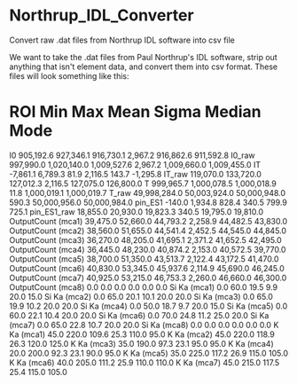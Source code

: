 # Northrup_IDL_Converter
Convert raw .dat files from Northrup IDL software into csv file

We want to take the .dat files from Paul Northrup's IDL software, strip out anything that isn't element data, and convert them into csv format. 
These files will look something like this:

#  ROI    Min   Max    Mean     Sigma    Median     Mode
I0  905,192.6  927,346.1  916,730.1  2,967.2  916,862.6  911,592.8
I0_raw  997,990.0  1,020,140.0  1,009,527.6  2,967.2  1,009,660.0  1,009,455.0
IT  -7,861.1  6,789.3  81.9  2,116.5  143.7  -1,295.8
IT_raw  119,070.0  133,720.0  127,012.3  2,116.5  127,075.0  126,800.0
T  999,965.7  1,000,078.5  1,000,018.9  11.8  1,000,019.1  1,000,019.7
T_raw  49,998,284.0  50,003,924.0  50,000,948.0  590.3  50,000,956.0  50,000,984.0
pin_ES1  -140.0  1,934.8  828.4  340.5  799.9  725.1
pin_ES1_raw  18,855.0  20,930.0  19,823.3  340.5  19,795.0  19,810.0
OutputCount (mca1)  39,475.0  52,660.0  44,793.2  2,258.9  44,482.5  43,830.0
OutputCount (mca2)  38,560.0  51,655.0  44,541.4  2,452.5  44,545.0  44,845.0
OutputCount (mca3)  36,270.0  48,205.0  41,695.1  2,371.2  41,652.5  42,495.0
OutputCount (mca4)  36,445.0  48,230.0  40,874.2  2,153.0  40,572.5  39,770.0
OutputCount (mca5)  38,700.0  51,350.0  43,513.7  2,122.4  43,172.5  41,470.0
OutputCount (mca6)  40,830.0  53,345.0  45,937.6  2,114.9  45,690.0  46,245.0
OutputCount (mca7)  40,925.0  53,215.0  46,753.3  2,260.0  46,660.0  46,300.0
OutputCount (mca8)  0.0  0.0  0.0  0.0  0.0  0.0
Si Ka (mca1)  0.0  60.0  19.5  9.9  20.0  15.0
Si Ka (mca2)  0.0  65.0  20.1  10.1  20.0  20.0
Si Ka (mca3)  0.0  65.0  19.9  10.2  20.0  20.0
Si Ka (mca4)  0.0  50.0  18.7  9.7  20.0  15.0
Si Ka (mca5)  0.0  60.0  22.1  10.4  20.0  20.0
Si Ka (mca6)  0.0  70.0  24.8  11.2  25.0  20.0
Si Ka (mca7)  0.0  65.0  22.8  10.7  20.0  20.0
Si Ka (mca8)  0.0  0.0  0.0  0.0  0.0  0.0
K Ka (mca1)  45.0  220.0  109.6  25.3  110.0  95.0
K Ka (mca2)  45.0  220.0  118.9  26.3  120.0  125.0
K Ka (mca3)  35.0  190.0  97.3  23.1  95.0  95.0
K Ka (mca4)  20.0  200.0  92.3  23.1  90.0  95.0
K Ka (mca5)  35.0  225.0  117.2  26.9  115.0  105.0
K Ka (mca6)  40.0  205.0  111.2  25.9  110.0  110.0
K Ka (mca7)  45.0  215.0  117.5  25.4  115.0  105.0
